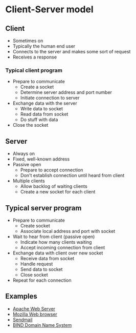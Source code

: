 # Client-Server model
## Client
* Sometimes on
* Typically the human end user
* Connects to the server and makes some sort of request
* Receives a response
### Typical client program
* Prepare to communicate
	* Create a socket
	* Determine server address and port number
	* Initiate connection to server
* Exchange data with the server
	* Write data to socket
	* Read data from socket
	* Do stuff with data
* Close the socket
## Server
* Always on
* Fixed, well-known address
* Passive open
	* Prepare to accept connection
	* Don't establish connection until heard from client
* Multiple clients
	* Allow backlog of waiting clients
	* Create a new socket for each client 
## Typical server program
* Prepare to communicate
	* Create socket
	* Associate local address and port with socket
* Wait to hear from client (passive open)
	* Indicate how many clients waiting
	* Accept incoming connection from client
* Exchange data with client over new socket
	* Receive data from socket
	* Handle request
	* Send data to socket
	* Close socket
* Repeat for each connection
## Examples
* [Apache Web Server](http://www.apache.org)
* [Mozilla Web browser](http://www.mozilla.org/developer/)
* [Sendmail](http://www.sendmail.org/)
* [BIND Domain Name System](http://www.isc.org/index.pl?/sw/bind/)
